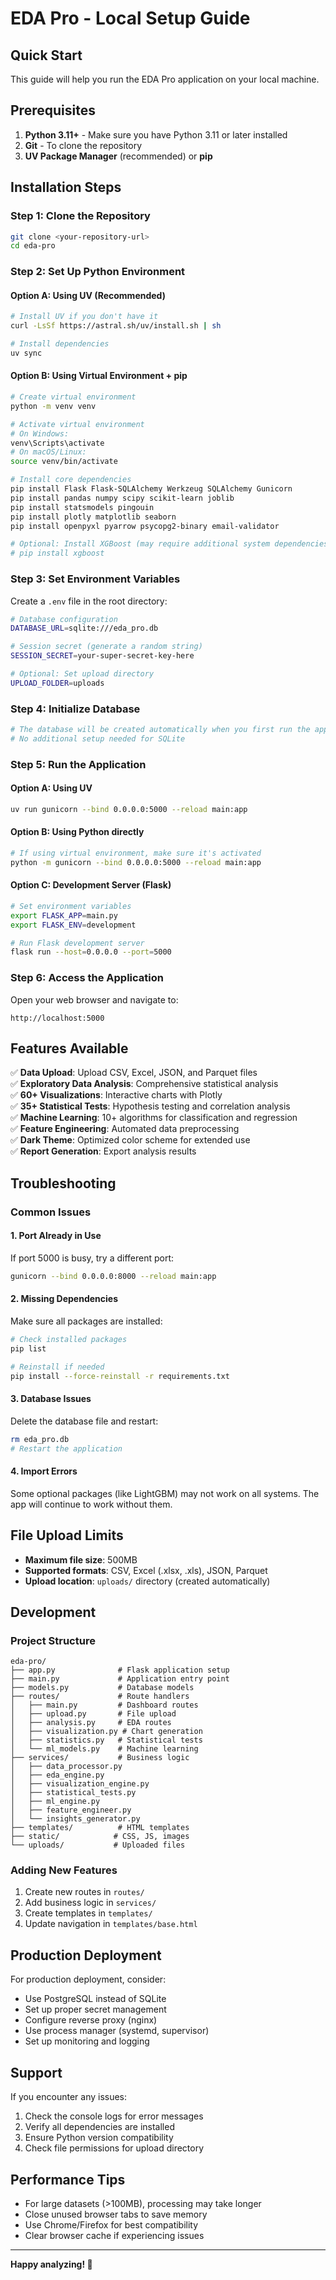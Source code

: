 # EDA Pro - Local Setup Guide

## Quick Start

This guide will help you run the EDA Pro application on your local machine.

## Prerequisites

1. **Python 3.11+** - Make sure you have Python 3.11 or later installed
2. **Git** - To clone the repository
3. **UV Package Manager** (recommended) or **pip**

## Installation Steps

### Step 1: Clone the Repository
```bash
git clone <your-repository-url>
cd eda-pro
```

### Step 2: Set Up Python Environment

#### Option A: Using UV (Recommended)
```bash
# Install UV if you don't have it
curl -LsSf https://astral.sh/uv/install.sh | sh

# Install dependencies
uv sync
```

#### Option B: Using Virtual Environment + pip
```bash
# Create virtual environment
python -m venv venv

# Activate virtual environment
# On Windows:
venv\Scripts\activate
# On macOS/Linux:
source venv/bin/activate

# Install core dependencies
pip install Flask Flask-SQLAlchemy Werkzeug SQLAlchemy Gunicorn
pip install pandas numpy scipy scikit-learn joblib
pip install statsmodels pingouin
pip install plotly matplotlib seaborn
pip install openpyxl pyarrow psycopg2-binary email-validator

# Optional: Install XGBoost (may require additional system dependencies)
# pip install xgboost
```

### Step 3: Set Environment Variables
Create a `.env` file in the root directory:
```bash
# Database configuration
DATABASE_URL=sqlite:///eda_pro.db

# Session secret (generate a random string)
SESSION_SECRET=your-super-secret-key-here

# Optional: Set upload directory
UPLOAD_FOLDER=uploads
```

### Step 4: Initialize Database
```bash
# The database will be created automatically when you first run the app
# No additional setup needed for SQLite
```

### Step 5: Run the Application

#### Option A: Using UV
```bash
uv run gunicorn --bind 0.0.0.0:5000 --reload main:app
```

#### Option B: Using Python directly
```bash
# If using virtual environment, make sure it's activated
python -m gunicorn --bind 0.0.0.0:5000 --reload main:app
```

#### Option C: Development Server (Flask)
```bash
# Set environment variables
export FLASK_APP=main.py
export FLASK_ENV=development

# Run Flask development server
flask run --host=0.0.0.0 --port=5000
```

### Step 6: Access the Application
Open your web browser and navigate to:
```
http://localhost:5000
```

## Features Available

✅ **Data Upload**: Upload CSV, Excel, JSON, and Parquet files  
✅ **Exploratory Data Analysis**: Comprehensive statistical analysis  
✅ **60+ Visualizations**: Interactive charts with Plotly  
✅ **35+ Statistical Tests**: Hypothesis testing and correlation analysis  
✅ **Machine Learning**: 10+ algorithms for classification and regression  
✅ **Feature Engineering**: Automated data preprocessing  
✅ **Dark Theme**: Optimized color scheme for extended use  
✅ **Report Generation**: Export analysis results  

## Troubleshooting

### Common Issues

#### 1. Port Already in Use
If port 5000 is busy, try a different port:
```bash
gunicorn --bind 0.0.0.0:8000 --reload main:app
```

#### 2. Missing Dependencies
Make sure all packages are installed:
```bash
# Check installed packages
pip list

# Reinstall if needed
pip install --force-reinstall -r requirements.txt
```

#### 3. Database Issues
Delete the database file and restart:
```bash
rm eda_pro.db
# Restart the application
```

#### 4. Import Errors
Some optional packages (like LightGBM) may not work on all systems. The app will continue to work without them.

## File Upload Limits

- **Maximum file size**: 500MB
- **Supported formats**: CSV, Excel (.xlsx, .xls), JSON, Parquet
- **Upload location**: `uploads/` directory (created automatically)

## Development

### Project Structure
```
eda-pro/
├── app.py              # Flask application setup
├── main.py             # Application entry point
├── models.py           # Database models
├── routes/             # Route handlers
│   ├── main.py         # Dashboard routes
│   ├── upload.py       # File upload
│   ├── analysis.py     # EDA routes
│   ├── visualization.py # Chart generation
│   ├── statistics.py   # Statistical tests
│   └── ml_models.py    # Machine learning
├── services/           # Business logic
│   ├── data_processor.py
│   ├── eda_engine.py
│   ├── visualization_engine.py
│   ├── statistical_tests.py
│   ├── ml_engine.py
│   ├── feature_engineer.py
│   └── insights_generator.py
├── templates/          # HTML templates
├── static/            # CSS, JS, images
└── uploads/           # Uploaded files
```

### Adding New Features
1. Create new routes in `routes/`
2. Add business logic in `services/`
3. Create templates in `templates/`
4. Update navigation in `templates/base.html`

## Production Deployment

For production deployment, consider:
- Use PostgreSQL instead of SQLite
- Set up proper secret management
- Configure reverse proxy (nginx)
- Use process manager (systemd, supervisor)
- Set up monitoring and logging

## Support

If you encounter any issues:
1. Check the console logs for error messages
2. Verify all dependencies are installed
3. Ensure Python version compatibility
4. Check file permissions for upload directory

## Performance Tips

- For large datasets (>100MB), processing may take longer
- Close unused browser tabs to save memory
- Use Chrome/Firefox for best compatibility
- Clear browser cache if experiencing issues

---

**Happy analyzing! 🚀**
